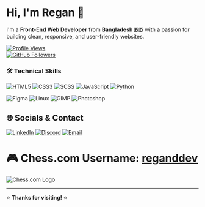 # Hi, I'm Regan 👋

I'm a **Front-End Web Developer** from **Bangladesh 🇧🇩** with a passion for building clean, responsive, and user-friendly websites.

[![Profile Views](https://komarev.com/ghpvc/?username=devregan&label=Profile%20views&color=0e75b6&style=flat)](https://github.com/devregan)  
[![GitHub Followers](https://img.shields.io/github/followers/devregan?label=Follow&style=social)](https://github.com/devregan)  
 

### 🛠️ Technical Skills
![HTML5](https://img.shields.io/badge/HTML5-%23E34F26.svg?logo=html5&logoColor=white)
![CSS3](https://img.shields.io/badge/CSS3-%231572B6.svg?logo=css3&logoColor=white)
![SCSS](https://img.shields.io/badge/SCSS-%23CC6699.svg?logo=sass&logoColor=white)
![JavaScript](https://img.shields.io/badge/JavaScript-%23F7DF1E.svg?logo=javascript&logoColor=black)
![Python](https://img.shields.io/badge/Python-%233776AB.svg?logo=python&logoColor=white)

![Figma](https://img.shields.io/badge/Figma-%23F24E1E.svg?logo=figma&logoColor=white)
![Linux](https://img.shields.io/badge/Linux-%23FCC624.svg?logo=linux&logoColor=black)
![GIMP](https://img.shields.io/badge/GIMP-%235C5543.svg?logo=gimp&logoColor=white)
![Photoshop](https://img.shields.io/badge/Photoshop-%2331A8FF.svg?logo=adobe-photoshop&logoColor=white)

## 🌐 Socials & Contact

[![LinkedIn](https://img.shields.io/badge/LinkedIn-%230077B5.svg?logo=linkedin&logoColor=white)](https://www.linkedin.com/in/regan-d-dev-a3254b326)
[![Discord](https://img.shields.io/badge/Discord-%237289DA.svg?logo=discord&logoColor=white)](https://discord.com/users/regan084)
[![Email](https://img.shields.io/badge/Email-%23D14836.svg?logo=gmail&logoColor=white)](mailto:reganddev@gmail.com)

# 🎮 **Chess.com Username**: [**reganddev**](https://www.chess.com/member/reganddev)  
![Chess.com Logo](https://upload.wikimedia.org/wikipedia/commons/4/47/Chess.com_logo.svg)



---

⭐️ **Thanks for visiting!** ⭐️


